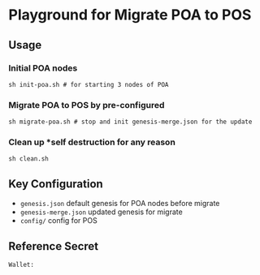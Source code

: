 # Playground for Migrate POA to POS

## Usage
### Initial POA nodes
```
sh init-poa.sh # for starting 3 nodes of POA
```
### Migrate POA to POS by pre-configured
```
sh migrate-poa.sh # stop and init genesis-merge.json for the update
```
### Clean up *self destruction for any reason
```
sh clean.sh
```

## Key Configuration

- `genesis.json` default genesis for POA nodes before migrate
- `genesis-merge.json` updated genesis for migrate
- `config/` config for POS

## Reference Secret

```
Wallet: 

```